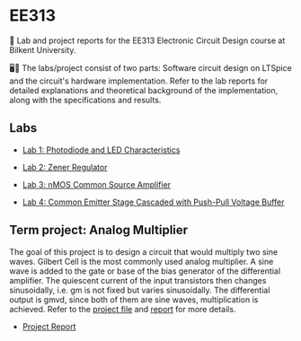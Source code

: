 # EE313
📄 Lab and project reports for the EE313 Electronic Circuit Design course at Bilkent University.

🖥️🔌 The labs/project consist of two parts: Software circuit design on LTSpice and the circuit's hardware implementation. Refer to the lab reports for detailed explanations and theoretical background of the implementation, along with the specifications and results.

## Labs 
- [Lab 1: Photodiode and LED Characteristics](https://github.com/ynarter/EE313/tree/main/Lab%2001)

- [Lab 2: Zener Regulator](https://github.com/ynarter/EE313/tree/main/Lab%2002)

- [Lab 3: nMOS Common Source Amplifier](https://github.com/ynarter/EE313/tree/main/Lab%2003)

- [Lab 4: Common Emitter Stage Cascaded with Push-Pull Voltage Buffer](https://github.com/ynarter/EE313/tree/main/Lab%2002)

## Term project: Analog Multiplier
The goal of this project is to design a circuit that would multiply two sine waves. Gilbert Cell is the most commonly used analog multiplier. A sine wave is added to the gate or base of the bias generator of the differential amplifier. The quiescent current of the input transistors then changes sinusoidally, i.e. gm is not fixed but varies sinusoidally. The differential output is gmvd, since both of them are sine waves, multiplication is achieved. Refer to the [project file](https://github.com/ynarter/EE313/tree/main/Project) and [report](https://github.com/ynarter/EE313/blob/main/Project/project_report_oznurbulca_yigitnarter.pdf) for more details.

- [Project Report](https://github.com/ynarter/EE313/tree/main/Project)
